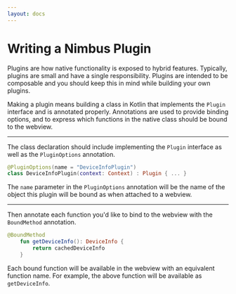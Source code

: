 ```yaml
---
layout: docs
---
```


# Writing a Nimbus Plugin

Plugins are how native functionality is exposed to hybrid features. Typically, plugins are small and have a single responsibility. Plugins are intended to be composable and you should keep this in mind while building your own plugins.

Making a plugin means building a class in Kotlin that implements the `Plugin` interface and is annotated properly. Annotations are used to provide binding options, and to express which functions in the native class should be bound to the webview.

---

The class declaration should include implementing the `Plugin` interface as well as the `PluginOptions` annotation.

```kotlin
@PluginOptions(name = "DeviceInfoPlugin")
class DeviceInfoPlugin(context: Context) : Plugin { ... }
```

The `name` parameter in the `PluginOptions` annotation will be the name of the object this plugin will be bound as when attached to a webview.

---

Then annotate each function you'd like to bind to the webview with the `BoundMethod` annotation.

```kotlin
@BoundMethod
    fun getDeviceInfo(): DeviceInfo {
        return cachedDeviceInfo
    }
```

Each bound function will be available in the webview with an equivalent function name. For example, the above function will be available as `getDeviceInfo`.